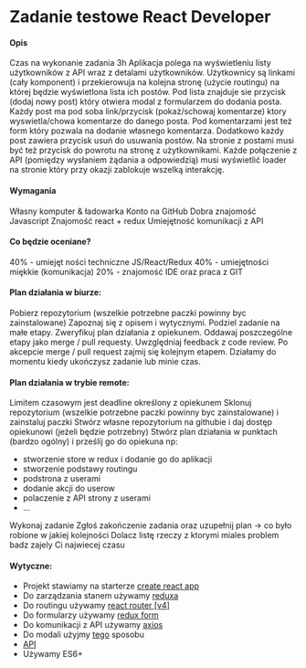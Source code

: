 # Zadanie testowe React Developer

#### Opis
Czas na wykonanie zadania 3h
Aplikacja polega na wyświetleniu listy użytkowników z API wraz z detalami użytkowników.
Użytkownicy są linkami (cały komponent) i przekierowuja na kolejna stronę (użycie routingu) na której będzie wyświetlona lista ich postów.
Pod lista znajduje sie przycisk (dodaj nowy post) który otwiera modal z formularzem do dodania posta.
Każdy post ma pod soba link/przycisk (pokaż/schowaj komentarze) ktory wyswietla/chowa komentarze do danego posta.
Pod komentarzami jest też form który pozwala na dodanie własnego komentarza.
Dodatkowo każdy post zawiera przycisk usuń do usuwania postów.
Na stronie z postami musi być też przycisk do powrotu na stronę z użytkownikami.
Każde połączenie z API (pomiędzy wysłaniem żądania a odpowiedzią) musi wyświetlić loader na stronie który przy okazji zablokuje wszelką interakcję.

#### Wymagania
Własny komputer & ładowarka
Konto na GitHub
Dobra znajomość Javascript
Znajomość react + redux
Umiejętność komunikacji z API

#### Co będzie oceniane?
40% - umiejęt ności techniczne JS/React/Redux
40% - umiejętności miękkie (komunikacja)
20% - znajomość IDE oraz praca z GIT

#### Plan działania w biurze:
Pobierz repozytorium (wszelkie potrzebne paczki powinny byc zainstalowane)
Zapoznaj się z opisem i wytycznymi.
Podziel zadanie na małe etapy.
Zweryfikuj plan działania z opiekunem.
Oddawaj poszczególne etapy jako merge / pull requesty.
Uwzględniaj feedback z code review.
Po akcepcie merge / pull request zajmij się kolejnym etapem.
Działamy do momentu kiedy ukończysz zadanie lub minie czas.

#### Plan działania w trybie remote:
Limitem czasowym jest deadline określony z opiekunem
Sklonuj repozytorium (wszelkie potrzebne paczki powinny byc zainstalowane) i zainstaluj paczki
Stwórz własne repozytorium na githubie i daj dostęp opiekunowi (jeżeli będzie potrzebny)
Stwórz plan działania w punktach (bardzo ogólny) i prześlij go do opiekuna
np:
 - stworzenie store w redux i dodanie go do aplikacji
 - stworzenie podstawy routingu
 - podstrona z userami
 - dodanie akcji do userow
 - polaczenie z API strony z userami
 - ...

Wykonaj zadanie
Zgłoś zakończenie zadania oraz uzupełnij plan -> co było robione w jakiej kolejności
Dolacz listę rzeczy z ktorymi miales problem badz zajely Ci najwiecej czasu

#### Wytyczne:
 - Projekt stawiamy na starterze [create react app](https://github.com/facebook/create-react-app)
 - Do zarządzania stanem używamy [reduxa](https://github.com/reactjs/react-redux)
 - Do routingu używamy [react router [v4]](https://github.com/ReactTraining/react-router)
 - Do formularzy używamy [redux form](https://github.com/erikras/redux-form)
 - Do komunikacji z API używamy [axios](https://github.com/axios/axios)
 - Do modali użyjmy [tego](https://stackoverflow.com/questions/35623656/how-can-i-display-a-modal-dialog-in-redux-that-performs-asynchronous-actions/35641680) sposobu
 - [API](https://jsonplaceholder.typicode.com/)
 - Używamy ES6+
